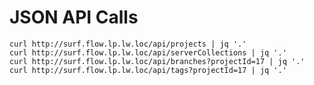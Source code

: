 # JSON API Calls

    curl http://surf.flow.lp.lw.loc/api/projects | jq '.'
    curl http://surf.flow.lp.lw.loc/api/serverCollections | jq '.'
    curl http://surf.flow.lp.lw.loc/api/branches?projectId=17 | jq '.'
    curl http://surf.flow.lp.lw.loc/api/tags?projectId=17 | jq '.'